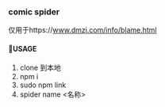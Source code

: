 ### comic spider
仅用于https://www.dmzj.com/info/blame.html

#### USAGE

1. clone 到本地
2. npm i
3. sudo npm link
4. spider name <名称>
